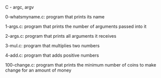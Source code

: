 C - argc, argv

0-whatsmyname.c: program that prints its name

1-args.c: program that prints the number of arguments passed into it

2-args.c: program that prints all arguments it receives

3-mul.c: program that multiplies two numbers

4-add.c: program that adds positive numbers

100-change.c: program that prints the minimum number of coins to make change for an amount of money
